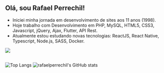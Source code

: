 ## Olá, sou Rafael Perrechil!
- Iniciei minha jornada em desenvolvimento de sites aos 11 anos (1998).
- Hoje trabalho com Desenvolvimento em PHP, MySQL, HTML5, CSS3, Javascript, jQuery, Ajax, Flutter, API Rest.
- Atualmente estou estudando novas tecnologias: ReactJS, React Native, Typescript, Node.js, SASS, Docker.
<div style="display: inline_block">
  <a href="https://www.linkedin.com/in/rafael-perrechil-190933151/" target="_blank"><img src="https://img.shields.io/badge/-LinkedIn-%230077B5?style=for-the-badge&logo=linkedin&logoColor=white" target="_blank"></a> 
</div>
<br>

<div style="display:inline-block"> 

![Top Langs](https://github-readme-stats.vercel.app/api/top-langs/?username=rafaelperrechil)
![rafaelperrechil's GitHub stats](https://github-readme-stats.vercel.app/api?username=rafaelperrechil&count_private=true)
</div> 
